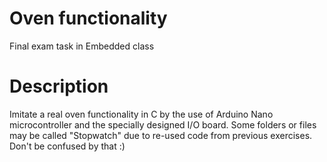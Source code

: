 # Oven functionality
 Final exam task in Embedded class
 
 # Description
Imitate a real oven functionality in C by the use of Arduino Nano microcontroller and the specially designed I/O board. Some folders or files may be called "Stopwatch" due to re-used code from previous exercises. Don't be confused by that :)
